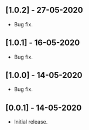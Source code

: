 ## [1.0.2] - 27-05-2020

* Bug fix.

## [1.0.1] - 16-05-2020

* Bug fix.

## [1.0.0] - 14-05-2020

* Bug fix.

## [0.0.1] - 14-05-2020

* Initial release.

